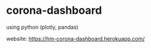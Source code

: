 # corona-dashboard
using python (plotly, pandas)

website:
https://hm-corona-dashboard.herokuapp.com/

